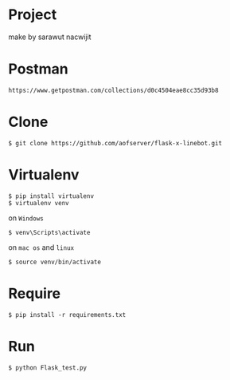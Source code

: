 # Project
make by sarawut nacwijit

# Postman
```
https://www.getpostman.com/collections/d0c4504eae8cc35d93b8
```


# Clone
```
$ git clone https://github.com/aofserver/flask-x-linebot.git
```

# Virtualenv
```
$ pip install virtualenv
$ virtualenv venv
```

on `Windows`
```
$ venv\Scripts\activate
```
on `mac os` and `linux`
```
$ source venv/bin/activate
```


# Require
```
$ pip install -r requirements.txt
```

# Run
```
$ python Flask_test.py
```
